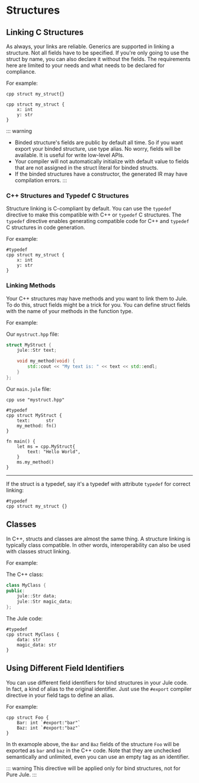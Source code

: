 # Structures

## Linking C Structures
As always, your links are reliable. Generics are supported in linking a structure. Not all fields have to be specified. If you're only going to use the struct by name, you can also declare it without the fields. The requirements here are limited to your needs and what needs to be declared for compliance.

For example:
```jule
cpp struct my_struct{}
```
```jule
cpp struct my_struct {
    x: int
    y: str
}
```

::: warning
- Binded structure's fields are public by default all time. So if you want export your binded structure, use type alias. No worry, fields will be available. It is useful for write low-level APIs.
- Your compiler will not automatically initialize with default value to fields that are not assigned in the struct literal for binded structs.
- If the binded structures have a constructor, the generated IR may have compilation errors.
:::

### C++ Structures and Typedef C Structures

Structure linking is C-compliant by default. You can use the `typedef` directive to make this compatible with C++ or `typedef` C structures. The `typedef` directive enables generating compatible code for C++ and `typedef` C structures in code generation.

For example:

```jule
#typedef
cpp struct my_struct {
    x: int
    y: str
}
```

### Linking Methods

Your C++ structures may have methods and you want to link them to Jule. To do this, struct fields might be a trick for you. You can define struct fields with the name of your methods in the function type.

For example:

Our `mystruct.hpp` file:
```cpp
struct MyStruct {
    jule::Str text;

    void my_method(void) {
        std::cout << "My text is: " << text << std::endl;
    }
};
```

Our `main.jule` file:
```jule
cpp use "mystruct.hpp"

#typedef
cpp struct MyStruct {
    text:      str
    my_method: fn()
}

fn main() {
    let ms = cpp.MyStruct{
        text: "Hello World",
    }
    ms.my_method()
}
```

---

If the struct is a typedef, say it's a typedef with attribute `typedef` for correct linking:
```jule
#typedef
cpp struct my_struct {}
```

## Classes

In C++, structs and classes are almost the same thing. A structure linking is typically class compatible. In other words, interoperability can also be used with classes struct linking.

For example:

The C++ class:
```cpp
class MyClass {
public:
    jule::Str data;
    jule::Str magic_data;
};
```

The Jule code:
```jule
#typedef
cpp struct MyClass {
    data: str
    magic_data: str
}
```

## Using Different Field Identifiers

You can use different field identifiers for bind structures in your Jule code. In fact, a kind of alias to the original identifier. Just use the `#export` compiler directive in your field tags to define an alias.

For example:
```jule
cpp struct Foo {
	Bar: int `#export:"bar"`
	Baz: int `#export:"baz"`
}
```
In th examople above, the `Bar` and `Baz` fields of the structure `Foo` will be exported as `bar` and `baz` in the C++ code. Note that they are unchecked semantically and unlimited, even you can use an empty tag as an identifier.

::: warning
This directive will be applied only for bind structures, not for Pure Jule.
:::
